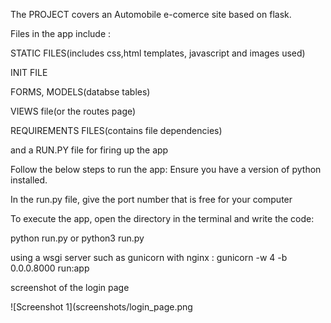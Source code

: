 The PROJECT covers an Automobile e-comerce site based on flask.

Files in the app include :

  STATIC FILES(includes css,html templates, javascript and images used)
  
  INIT FILE
  
  FORMS, MODELS(databse tables)
  
  VIEWS file(or the routes page)
  
  REQUIREMENTS FILES(contains file dependencies)
  
  and a RUN.PY file for firing up the app
      
Follow the below steps to run the app:
Ensure you have a version of python installed.

In the run.py file, give the port number that is free for your computer

To execute the app, open the directory in the terminal and write the code:

  python run.py or python3 run.py

using a wsgi server such as gunicorn with nginx :
    gunicorn -w 4 -b 0.0.0.8000 run:app

screenshot of the login page

![Screenshot 1](screenshots/login_page.png
